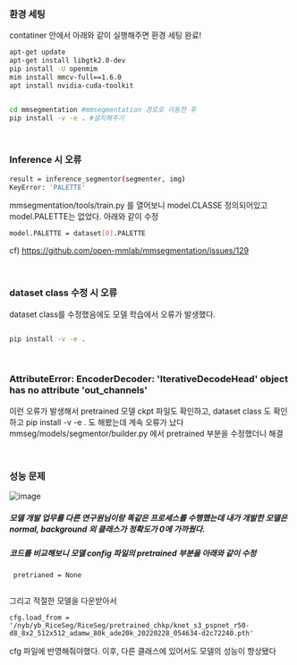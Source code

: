 ### 환경 세팅
contatiner 안에서 아래와 같이 실행해주면 환경 세팅 완료!
```bash
apt-get update
apt-get install libgtk2.0-dev
pip install -U openmim
mim install mmcv-full==1.6.0
apt install nvidia-cuda-toolkit


cd mmsegmentation #mmsegmentation 경로로 이동한 후 
pip install -v -e . #설치해주기
```


</br>

### Inference 시 오류
```bash
result = inference_segmentor(segmenter, img)
KeyError: 'PALETTE' 
```
mmsegmentation/tools/train.py 를 열어보니 model.CLASSE 정의되어있고 model.PALETTE는 없었다.
아래와 같이 수정
```bash 
model.PALETTE = dataset[0].PALETTE
```
cf) https://github.com/open-mmlab/mmsegmentation/issues/129

</br>

### dataset class 수정 시 오류
dataset class를 수정했음에도 모델 학습에서 오류가 발생했다. 

```bash

pip install -v -e .
```

</br>

### AttributeError: EncoderDecoder: 'IterativeDecodeHead' object has no attribute 'out_channels'
이런 오류가 발생해서 pretrained 모델 ckpt 파일도 확인하고, dataset class 도 확인하고 pip install -v -e . 도 해봤는데 계속 오류가 났다
mmseg/models/segmentor/builder.py 에서 pretrained 부분을 수정했더니 해결

</br>

### 성능 문제 
![image](https://user-images.githubusercontent.com/61492320/200710416-6c4bc2c2-5862-4d3f-b2fa-8b96d7a99fb4.png)

##### 모델 개발 업무를 다른 연구원님이랑 똑같은 프로세스를 수행했는데 내가 개발한 모델은 normal, background 외 클래스가 정확도가 0에 가까웠다. 
##### 코드를 비교해보니 모델 config 파일의 pretrained 부분을 아래와 같이 수정
```
 pretrianed = None
 
```
그리고 적절한 모델을 다운받아서
```
cfg.load_from = '/nyb/yb_RiceSeg/RiceSeg/pretrained_chkp/knet_s3_pspnet_r50-d8_8x2_512x512_adamw_80k_ade20k_20220228_054634-d2c72240.pth'
```
cfg 파일에 반영해줘야했다.
이후, 다른 클래스에 있어서도 모델의 성능이 향상됐다
